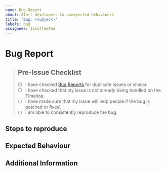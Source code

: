 ```yaml
---
name: Bug Report
about: Alert developers to unexpected behaviours
title: 'Bug: <subject>'
labels: bug
assignees: IsCoffeeTho
---
```


# Bug Report
> ## Pre-Issue Checklist
> * [ ] I have checked [Bug Reports](https://github.com/IsCoffeeTho/BetterLCTerminal/labels/bug) for duplicate issues or similar.
> * [ ] I have checked that my issue is not already being handled on the Timeline.
> * [ ] I have made sure that my issue will help people if the bug is patched or fixed.
> * [ ] I am able to consistently reproduce the bug.

<!-- Place your subject here -->

## Steps to reproduce
<!--
	1. Open Game
	2. Start or Enter a lobby
	3. Enter Terminal
	4. Execute the Clear Command

	> NOTE
	Be as verbose as possible
	Do not assume that steps will be implied
-->

## Expected Behaviour
<!--
	At step 4 The command should clear the terminal screen buffer,
	however it persists and prints `^[[H^[[3J`

	Describe plainly what should happen, be as exact as you can, not as you want
-->

## Additional Information
<!--
	This is where you can place screenshots, videos
	and even more thinking about why a bug would happen
	or possible solutions to the problem itself.
-->

